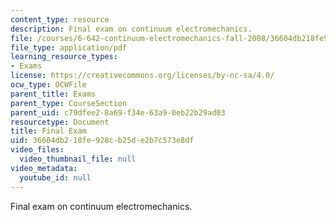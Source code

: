 ```yaml
---
content_type: resource
description: Final exam on continuum electromechanics.
file: /courses/6-642-continuum-electromechanics-fall-2008/36604db218fe928cb25de2b7c573e8df_final_exam.pdf
file_type: application/pdf
learning_resource_types:
- Exams
license: https://creativecommons.org/licenses/by-nc-sa/4.0/
ocw_type: OCWFile
parent_title: Exams
parent_type: CourseSection
parent_uid: c79dfee2-8a69-f34e-63a9-0eb22b29ad03
resourcetype: Document
title: Final Exam
uid: 36604db2-18fe-928c-b25d-e2b7c573e8df
video_files:
  video_thumbnail_file: null
video_metadata:
  youtube_id: null
---
```

Final exam on continuum electromechanics.